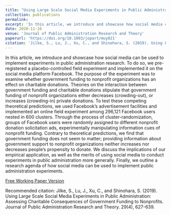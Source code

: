 ```yaml
---
title: "Using Large Scale Social Media Experiments in Public Administration: Assessing Charitable Consequences of Government Funding to Nonprofits."
collection: publications
permalink: 
excerpt: 'In this article, we introduce and showcase how social media can be used to implement experiments in public administration research.'
date: 2020-11-16
venue: 'Journal of Public Administration Research and Theory'
paperurl: 'https://doi.org/10.1093/jopart/muy021'
citation: 'Jilke, S., Lu, J., Xu, C., and Shinohara, S. (2019). Using Large Scale Social Media Experiments in Public Administration: Assessing Charitable Consequences of Government Funding to Nonprofits. Journal of Public Administration Research and Theory. 29(4), 627-639.'
---
```

In this article, we introduce and showcase how social media can be used to implement experiments in public administration research. To do so, we pre-registered a placebo-controlled field experiment and implemented it on the social media platform Facebook. The purpose of the experiment was to examine whether government funding to nonprofit organizations has an effect on charitable donations. Theories on the interaction between government funding and charitable donations stipulate that government funding of nonprofit organizations either decreases (crowding-out), or increases (crowding-in) private donations. To test these competing theoretical predictions, we used Facebook’s advertisement facilities and implemented an online field experiment among 296,121 Facebook users nested in 600 clusters. Through the process of cluster-randomization, groups of Facebook users were randomly assigned to different nonprofit donation solicitation ads, experimentally manipulating information cues of nonprofit funding. Contrary to theoretical predictions, we find that government funding does not seem to matter; providing information about government support to nonprofit organizations neither increases nor decreases people’s propensity to donate. We discuss the implications of our empirical application, as well as the merits of using social media to conduct experiments in public administration more generally. Finally, we outline a research agenda of how social media can be used to implement public administration experiments.

[Free Working Paper Version](http://academicpages.github.io/files/paper1.pdf)

Recommended citation: Jilke, S., Lu, J., Xu, C., and Shinohara, S. (2019). Using Large Scale Social Media Experiments in Public Administration: Assessing Charitable Consequences of Government Funding to Nonprofits. Journal of Public Administration Research and Theory. 29(4), 627-639.